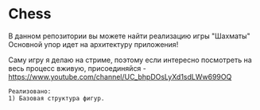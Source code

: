 # Chess
В данном репозитории вы можете найти реализацию игры "Шахматы"
Основной упор идет на архитектуру приложения!

Саму игру я делаю на стриме, поэтому если интересно посмотреть на весь процесс вживую, присоединяйся - https://www.youtube.com/channel/UC_bhpDOsLyXd1sdLWw699OQ

```
Реализовано:
1) Базовая структура фигур.
```
